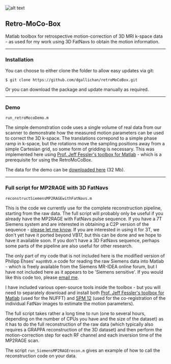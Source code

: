 
![alt text](https://github.com/dgallichan/retroMoCoBox/blob/master/images/retroMocoBox_logo_small.png?raw=true "Retro MocoBox Logo") 

## Retro-MoCo-Box


Matlab toolbox for retrospective motion-correction of 3D MRI k-space data - as used for my work using 3D FatNavs to obtain the motion information.

---

### Installation

You can choose to either clone the folder to allow easy updates via git:

```
$ git clone https://github.com/dgallichan/retroMoCoBox.git
```

Or you can download the package and update manually as required.

---

### Demo

`run_retroMocoDemo.m`

The simple demonstration code  uses a single volume of real data from our scanner to demonstrate how the measured motion parameters can be used to correct the 3D k-space. The translations correpond to a simple phase ramp in k-space, but the rotations move the sampling positions away from a simple Cartesian grid, so some form of gridding is necessary. This was implemented here using [Prof. Jeff Fessler's toolbox for Matlab](http://web.eecs.umich.edu/~fessler/code/index.html) - which is a prerequisite for using the RetroMoCoBox. 

The data for the demo can be [downloaded here]() (32 Mb).

---

### Full script for MP2RAGE with 3D FatNavs

`reconstructSiemensMP2RAGEwithFatNavs.m`

This is the code we currently use for the complete reconstruction pipeline, starting from the raw data. The full script will probably only be useful if you already have the MP2RAGE with FatNavs pulse sequence. If you have a 7T Siemens system and are interested in obtaining a C2P version of the sequence - [please let me know](daniel.gallichan@epfl.ch). If you are interested in using it for 3T, we don't yet have it ported beyond VB17, but this can be done and we hope to have it available soon. If you don't have a 3D FatNavs sequence, perhaps some parts of the pipeline are also useful for other research. 

The only part of my code that is not included here is the modified version of Philipp Ehses' `mapVBVD.m` code for reading the raw Siemens data into Matlab - which is freely available from the Siemens MR-IDEA online forum, but I have not included here as it appears to be 'Siemens sensitive'. If you would like this code too, please [email me](daniel.gallichan@epfl.ch).

I have included various open-source tools inside the toolbox - but  you will need to separately download and install both [Prof. Jeff Fessler's toolbox for Matlab](http://web.eecs.umich.edu/~fessler/code/index.html) (used for the NUFFT) and [SPM 12](http://www.fil.ion.ucl.ac.uk/spm/software/spm12/) (used for the co-registration of the individual FatNav images to estimate the motion parameters).

The full script takes rather a long time to run (one to several hours, depending on the number of CPUs you have and the size of the dataset) as it has to do the full reconstruction of the raw data (which typically also requires a GRAPPA reconstruction of the 3D dataset) and then perform the motion-correction step for each RF channel and each inversion time of the MP2RAGE scan. 

The script `run_SiemensMP2RAGErecon.m` gives an example of how to call the reconstruction code on your data.

